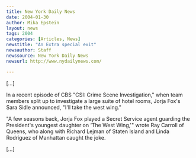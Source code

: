 ```yaml
---
title: New York Daily News
date: 2004-01-30
author: Mika Epstein
layout: news
tags: 2004
categories: [Articles, News]
newstitle: "An Extra special exit"
newsauthor: Staff  
newssource: New York Daily News  
newsurl: http://www.nydailynews.com/  

---
```


[...]

In a recent episode of CBS "CSI: Crime Scene Investigation," when team members split up to investigate a large suite of hotel rooms, Jorja Fox's Sara Sidle announced, "I'll take the west wing." 

"A few seasons back, Jorja Fox played a Secret Service agent guarding the President's youngest daughter on &#8216;The West Wing,'" wrote Ray Carroll of Queens, who along with Richard Lejman of Staten Island and Linda Rodriguez of Manhattan caught the joke.

[...]

